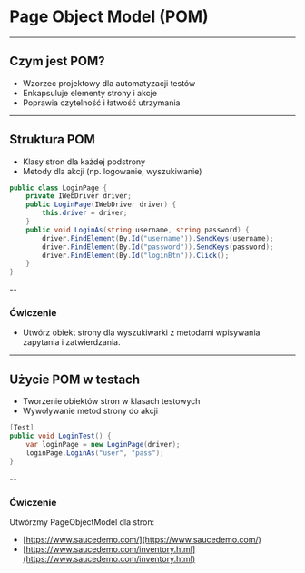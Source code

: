 # Page Object Model (POM)
---
## Czym jest POM?
- Wzorzec projektowy dla automatyzacji testów
- Enkapsuluje elementy strony i akcje
- Poprawia czytelność i łatwość utrzymania

---
## Struktura POM
- Klasy stron dla każdej podstrony
- Metody dla akcji (np. logowanie, wyszukiwanie)

```csharp
public class LoginPage {
    private IWebDriver driver;
    public LoginPage(IWebDriver driver) {
        this.driver = driver;
    }
    public void LoginAs(string username, string password) {
        driver.FindElement(By.Id("username")).SendKeys(username);
        driver.FindElement(By.Id("password")).SendKeys(password);
        driver.FindElement(By.Id("loginBtn")).Click();
    }
}
```
--
### Ćwiczenie
- Utwórz obiekt strony dla wyszukiwarki z metodami wpisywania zapytania i zatwierdzania.
---
## Użycie POM w testach
- Tworzenie obiektów stron w klasach testowych
- Wywoływanie metod strony do akcji

```csharp
[Test]
public void LoginTest() {
    var loginPage = new LoginPage(driver);
    loginPage.LoginAs("user", "pass");
}
```
--
### Ćwiczenie
Utwórzmy PageObjectModel dla stron:
- [https://www.saucedemo.com/](https://www.saucedemo.com/)
- [https://www.saucedemo.com/inventory.html](https://www.saucedemo.com/inventory.html)
